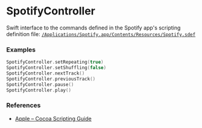 # SpotifyController

Swift interface to the commands defined in the Spotify app's scripting definition file: [`/Applications/Spotify.app/Contents/Resources/Spotify.sdef`](https://gist.github.com/benzguo/88e81793b1295537ef80)

### Examples
```Swift
SpotifyController.setRepeating(true)
SpotifyController.setShuffling(false)
SpotifyController.nextTrack()
SpotifyController.previousTrack()
SpotifyController.pause()
SpotifyController.play()
```

### References
* [Apple – Cocoa Scripting Guide](https://developer.apple.com/library/mac/documentation/Cocoa/Conceptual/ScriptableCocoaApplications/SApps_intro/SAppsIntro.html#//apple_ref/doc/uid/TP40002164)
